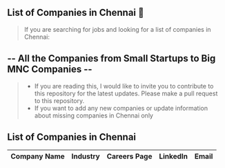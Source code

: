 ## List of Companies in Chennai 🚀

> If you are searching for jobs and looking for a list of companies in Chennai:

## -- All the Companies from Small Startups to Big MNC Companies --

> + If you are reading this, I would like to invite you to contribute to this repository for the latest updates. Please make a pull request to this repository.
> + If you want to add any new companies or update information about missing companies in Chennai only


## List of Companies in Chennai

|      Company Name    |	    Industry     |	     Careers Page    |      LinkedIn    |     Email    |
|      ------------    |	    --------     |	     ------------    |	    -------     |     -----    |